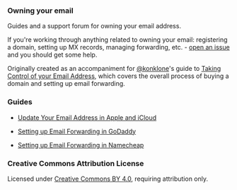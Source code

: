 ### Owning your email

Guides and a support forum for owning your email address.

If you're working through anything related to owning your email: registering a domain, setting up MX records, managing forwarding, etc. - [open an issue](https://github.com/our/email/issues) and you should get some help.

Originally created as an accompaniment for [@konklone](https://github.com/konklone)'s guide to [Taking Control of your Email Address](https://konklone.com/post/take-control-of-your-email-address), which covers the overall process of buying a domain and setting up email forwarding.

### Guides

* [Update Your Email Address in Apple and iCloud](icloud#update-your-email-address-in-apple-and-icloud)

* [Setting up Email Forwarding in GoDaddy](godaddy#setting-up-email-forwarding-in-godaddy)

* [Setting up Email Forwarding in Namecheap](namecheap#setting-up-email-forwarding-in-namecheap)


### Creative Commons Attribution License

Licensed under [Creative Commons BY 4.0](http://creativecommons.org/licenses/by/4.0/), requiring attribution only.
